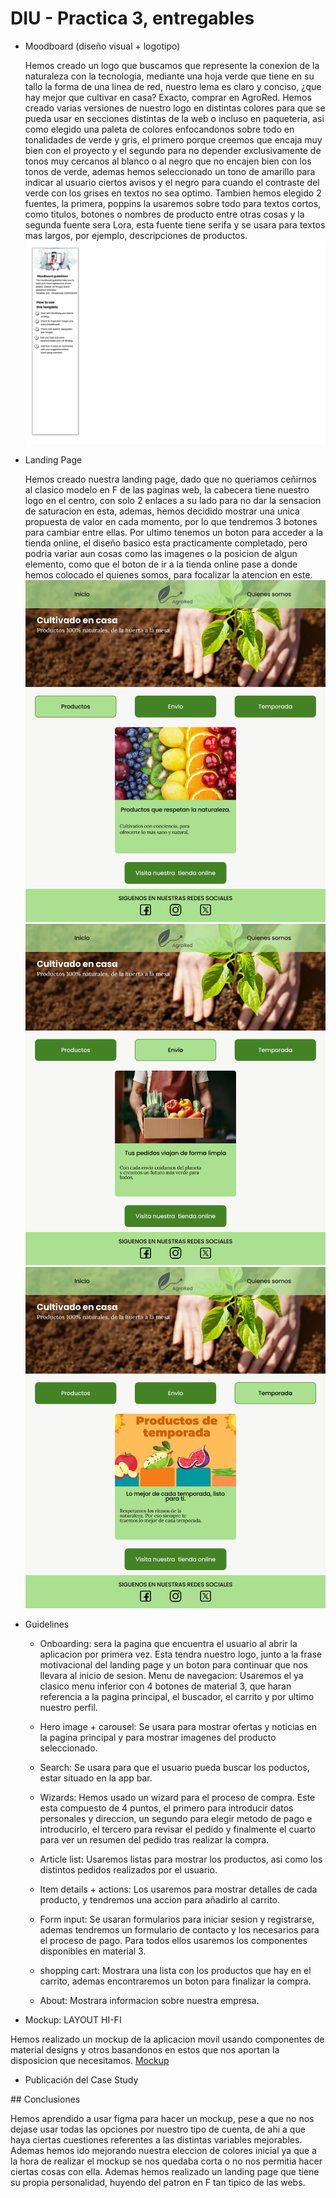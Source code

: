 # DIU - Practica 3, entregables

- Moodboard (diseño visual + logotipo)

  Hemos creado un logo que buscamos que represente la conexion de la naturaleza con la tecnologia, mediante una hoja verde que tiene en su tallo la forma de una linea de red, nuestro lema es claro y conciso, ¿que hay mejor que cultivar en casa? Exacto, comprar en AgroRed. Hemos creado varias versiones de nuestro logo en distintas colores para que se pueda usar en secciones distintas de la web o incluso en paqueteria, asi como elegido una paleta de colores enfocandonos sobre todo en tonalidades de verde y gris, el primero porque creemos que encaja muy bien con el proyecto y el segundo para no depender exclusivamente de tonos muy cercanos al blanco o al negro que no encajen bien con los tonos de verde, ademas hemos seleccionado un tono de amarillo para indicar al usuario ciertos avisos y el negro para cuando el contraste del verde con los grises en textos no sea optimo. Tambien hemos elegido 2 fuentes, la primera, poppins la usaremos sobre todo para textos cortos, como titulos, botones o nombres de producto entre otras cosas y la segunda fuente sera Lora, esta fuente tiene serifa y se usara para textos mas largos, por ejemplo, descripciones de productos.
  ![Mood Board](mood_board.png)
- Landing Page
  
  Hemos creado nuestra landing page, dado que no queriamos ceñirnos al clasico modelo en F de las paginas web, la cabecera tiene nuestro logo en el centro, con solo 2 enlaces a su lado para no dar la sensacion de saturacion en esta, ademas, hemos decidido mostrar una unica propuesta de valor en cada momento, por lo que tendremos 3 botones para cambiar entre ellas. Por ultimo tenemos un boton para acceder a la tienda online, el diseño basico esta practicamente completado, pero podria variar aun cosas como las imagenes o la posicion de algun elemento, como que el boton de ir a la tienda online pase a donde hemos colocado el quienes somos, para focalizar la atencion en este.
  ![Landing Page 1](landing_page_1.png)
  ![Landing Page 1](landing_page_2.png)
  ![Landing Page 1](landing_page_3.png)

- Guidelines

  - Onboarding: sera la pagina que encuentra el usuario al abrir la aplicacion por primera vez. Esta tendra nuestro logo, junto a la frase motivacional del landing page y un boton para continuar que nos llevara al inicio de sesion.
Menu de navegacion: Usaremos el ya clasico menu inferior con 4 botones de material 3, que haran referencia a la pagina principal, el buscador, el carrito y por ultimo nuestro perfil.

  - Hero image + carousel: Se usara para mostrar ofertas y noticias en la pagina principal y para mostrar imagenes del producto seleccionado.
  
  - Search: Se usara para que el usuario pueda buscar los poductos, estar situado en la app bar.

  - Wizards: Hemos usado un wizard para el proceso de compra. Este esta compuesto de 4 puntos, el primero para introducir datos personales y direccion, un segundo para elegir metodo de pago e introducirlo, el tercero para revisar el pedido y finalmente el cuarto para ver un resumen del pedido tras realizar la compra.

  - Article list: Usaremos listas para mostrar los productos, asi como los distintos pedidos realizados por el usuario.

  - Item details + actions: Los usaremos para mostrar detalles de cada producto, y tendremos una accion para añadirlo al carrito.

  - Form input: Se usaran formularios para iniciar sesion y registrarse, ademas tendremos un formulario de contacto y los necesarios para el proceso de pago. Para todos ellos usaremos los componentes disponibles en material 3.

  - shopping cart: Mostrara una lista con los productos que hay en el carrito, ademas encontraremos un boton para finalizar la compra.

  - About: Mostrara informacion sobre nuestra empresa.

- Mockup: LAYOUT HI-FI

Hemos realizado un mockup de la aplicacion movil usando componentes de material designs y otros basandonos en estos que nos aportan la disposicion que necesitamos.
[Mockup](https://www.figma.com/proto/fEPwFvG5xXuyaPYDpQoL0X/DIU_Toolkit_Framework--beta-2025-?node-id=40000423-4905&t=IEMiHceNXHkL5vh3-0&scaling=contain&content-scaling=fixed&page-id=18%3A14661&starting-point-node-id=40000423%3A5027)
- Publicación del Case Study

## Conclusiones

Hemos aprendido a usar figma para hacer un mockup, pese a que no nos dejase usar todas las opciones por nuestro tipo de cuenta, de ahi a que haya ciertas cuestiones referentes a las distintas variables mejorables. Ademas hemos ido mejorando nuestra eleccion de colores inicial ya que a la hora de realizar el mockup se nos quedaba corta o no nos permitia hacer ciertas cosas con ella. Ademas hemos realizado un landing page que tiene su propia personalidad, huyendo del patron en F tan tipico de las webs.
